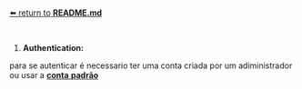 [⬅️ return to **README.md**](/README.md)
# 

1. **Authentication:**

para se autenticar é necessario ter uma conta criada por um adiministrador ou  usar a [**conta** **padrão**](/docs/conta_padrao.md)